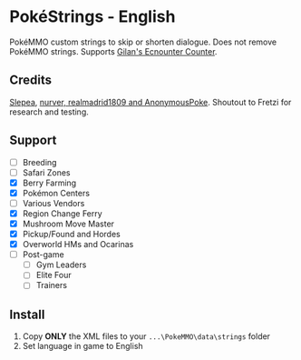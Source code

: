 # PokéStrings - English

PokéMMO custom strings to skip or shorten dialogue. Does not remove PokéMMO strings. Supports [Gilan's Ecnounter Counter](https://forums.pokemmo.com/index.php?/topic/137452-tool-gilans-encounter-counter-beta-available-v103-update/).

## Credits

[Slepea](https://github.com/LostPast/Pokemmo_strings_en_slepea), [nurver, realmadrid1809 and AnonymousPoke](https://forums.pokemmo.com/index.php?/topic/150771-docs-localization-files-understanding-syntax-and-load-order/). Shoutout to Fretzi for research and testing.

## Support

- [ ] Breeding
- [ ] Safari Zones
- [x] Berry Farming
- [x] Pokémon Centers
- [ ] Various Vendors
- [x] Region Change Ferry
- [x] Mushroom Move Master
- [x] Pickup/Found and Hordes
- [x] Overworld HMs and Ocarinas
- [ ] Post-game
	- [ ] Gym Leaders
	- [ ] Elite Four
	- [ ] Trainers

## Install

1. Copy **ONLY** the XML files to your `...\PokeMMO\data\strings` folder
2. Set language in game to English